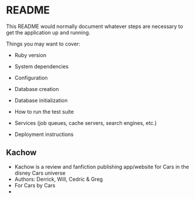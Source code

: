 # README

This README would normally document whatever steps are necessary to get the
application up and running.

Things you may want to cover:

* Ruby version

* System dependencies

* Configuration

* Database creation

* Database initialization

* How to run the test suite

* Services (job queues, cache servers, search engines, etc.)

* Deployment instructions

## Kachow

* Kachow is a review and fanfiction publishing app/website for Cars in the disney Cars universe
* Authors: Derrick, Will, Cedric & Greg
* For Cars by Cars
*
